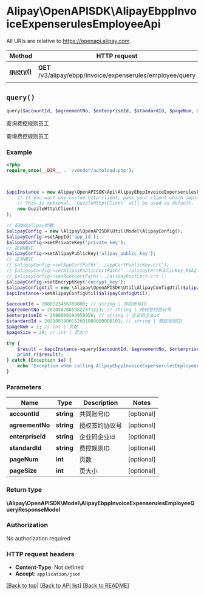 # Alipay\OpenAPISDK\AlipayEbppInvoiceExpenserulesEmployeeApi

All URIs are relative to https://openapi.alipay.com.

Method | HTTP request | Description
------------- | ------------- | -------------
[**query()**](AlipayEbppInvoiceExpenserulesEmployeeApi.md#query) | **GET** /v3/alipay/ebpp/invoice/expenserules/employee/query | 查询费控规则员工


## `query()`

```php
query($accountId, $agreementNo, $enterpriseId, $standardId, $pageNum, $pageSize): \Alipay\OpenAPISDK\Model\AlipayEbppInvoiceExpenserulesEmployeeQueryResponseModel
```

查询费控规则员工

查询费控规则员工

### Example

```php
<?php
require_once(__DIR__ . '/vendor/autoload.php');



$apiInstance = new Alipay\OpenAPISDK\Api\AlipayEbppInvoiceExpenserulesEmployeeApi(
    // If you want use custom http client, pass your client which implements `GuzzleHttp\ClientInterface`.
    // This is optional, `GuzzleHttp\Client` will be used as default.
    new GuzzleHttp\Client()
);

// 初始化alipay参数
$alipayConfig = new \Alipay\OpenAPISDK\Util\Model\AlipayConfig();
$alipayConfig->setAppId('app_id');
$alipayConfig->setPrivateKey('private_key');
// 密钥模式
$alipayConfig->setAlipayPublicKey('alipay_public_key');
// 证书模式
// $alipayConfig->setAppCertPath('../appCertPublicKey.crt');
// $alipayConfig->setAlipayPublicCertPath('../alipayCertPublicKey_RSA2.crt');
// $alipayConfig->setRootCertPath('../alipayRootCert.crt');
$alipayConfig->setEncryptKey('encrypt_key');
$alipayConfigUtil = new \Alipay\OpenAPISDK\Util\AlipayConfigUtil($alipayConfig);
$apiInstance->setAlipayConfigUtil($alipayConfigUtil);

$accountId = 2088123456789000; // string | 共同账号ID
$agreementNo = 20205820659822371223; // string | 授权签约协议号
$enterpriseId = 2088000194958956; // string | 企业码企业id
$standardId = 2021081900152601000000000101; // string | 费控规则ID
$pageNum = 1; // int | 页数
$pageSize = 20; // int | 页大小

try {
    $result = $apiInstance->query($accountId, $agreementNo, $enterpriseId, $standardId, $pageNum, $pageSize);
    print_r($result);
} catch (Exception $e) {
    echo 'Exception when calling AlipayEbppInvoiceExpenserulesEmployeeApi->query: ', $e->getMessage(), PHP_EOL;
}
```

### Parameters

Name | Type | Description  | Notes
------------- | ------------- | ------------- | -------------
 **accountId** | **string**| 共同账号ID | [optional]
 **agreementNo** | **string**| 授权签约协议号 | [optional]
 **enterpriseId** | **string**| 企业码企业id | [optional]
 **standardId** | **string**| 费控规则ID | [optional]
 **pageNum** | **int**| 页数 | [optional]
 **pageSize** | **int**| 页大小 | [optional]

### Return type

**\Alipay\OpenAPISDK\Model\AlipayEbppInvoiceExpenserulesEmployeeQueryResponseModel**

### Authorization

No authorization required

### HTTP request headers

- **Content-Type**: Not defined
- **Accept**: `application/json`

[[Back to top]](#) [[Back to API list]](../../README.md#api-endpoints)
[[Back to README]](../../README.md)
